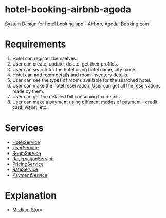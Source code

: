 # hotel-booking-airbnb-agoda
System Design for hotel booking app - Airbnb, Agoda, Booking.com

# Requirements
1. Hotel can register themselves.
2. User can create, update, delete, get their profiles.
3. User can search for the hotel using hotel name, city name.
4. Hotel can add room details and room inventory details.
5. User can see the types of rooms available for the searched hotel.
6. User can make the hotel reservation. User can get all the reservations made by them.
7. User can get the detailed bill containing tax details.
8. User can make a payment using different modes of payment - credit card, wallet, etc.

# Services
* [HotelService](src/main/java/com/mayank/hotelbooking/services/HotelService.java)
* [UserService](src/main/java/com/mayank/hotelbooking/services/UserService.java)
* [RoomService](src/main/java/com/mayank/hotelbooking/services/RoomService.java)
* [ReservationService](src/main/java/com/mayank/hotelbooking/services/ReservationService.java)
* [PricingService](src/main/java/com/mayank/hotelbooking/services/PricingService.java)
* [RateService](src/main/java/com/mayank/hotelbooking/services/RateeService.java)
* [PaymentService](src/main/java/com/mayank/hotelbooking/services/PaymentService.java)

# Explanation
* [Medium Story](https://medium.com/@mayankbansal933/hotel-booking-app-design-82e3b0273fe2)
